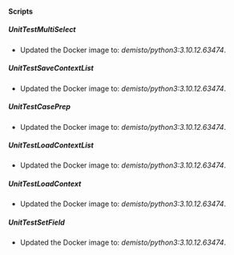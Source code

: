 
#### Scripts
##### UnitTestMultiSelect
- Updated the Docker image to: *demisto/python3:3.10.12.63474*.
##### UnitTestSaveContextList
- Updated the Docker image to: *demisto/python3:3.10.12.63474*.
##### UnitTestCasePrep
- Updated the Docker image to: *demisto/python3:3.10.12.63474*.
##### UnitTestLoadContextList
- Updated the Docker image to: *demisto/python3:3.10.12.63474*.
##### UnitTestLoadContext
- Updated the Docker image to: *demisto/python3:3.10.12.63474*.
##### UnitTestSetField
- Updated the Docker image to: *demisto/python3:3.10.12.63474*.